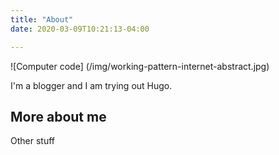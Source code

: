 ```yaml
---
title: "About"
date: 2020-03-09T10:21:13-04:00

---
```


![Computer code] (/img/working-pattern-internet-abstract.jpg)

I'm a blogger and I am trying out Hugo.

## More about me

Other stuff

